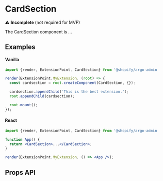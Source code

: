 # CardSection

⚠️ **Incomplete** (not required for MVP)

The CardSection component is ...

## Examples

#### Vanilla

```js
import {render, ExtensionPoint, CardSection} from '@shopify/argo-admin';

render(ExtensionPoint.MyExtension, (root) => {
  const cardsection = root.createComponent(CardSection, {});

  cardsection.appendChild('This is the best extension.');
  root.appendChild(cardsection);

  root.mount();
});
```

#### React

```jsx
import {render, ExtensionPoint, CardSection} from '@shopify/argo-admin-react';

function App() {
  return <CardSection>...</CardSection>;
}

render(ExtensionPoint.MyExtension, () => <App />);
```

## Props API
